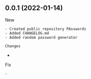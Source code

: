 0.0.1 (2022-01-14)
------------------

New
~~~
- Created public repository PAsswords
- Added CHANGELOG.md
- Added random password generator

Changes
~~~~~~~
- 

Fix
~~~
- 